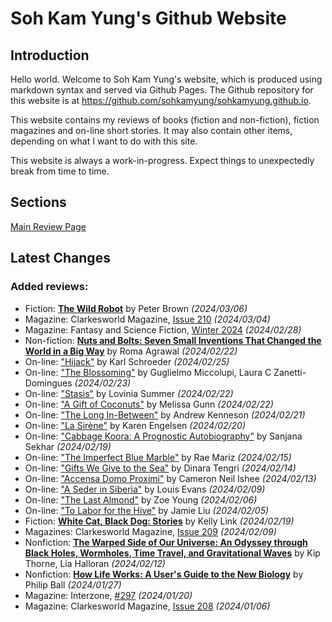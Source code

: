 # Soh Kam Yung's Github Website

## Introduction

Hello world. Welcome to Soh Kam Yung's website, which is produced using markdown syntax and served via Github Pages. The Github repository for this website is at <https://github.com/sohkamyung/sohkamyung.github.io>.

This website contains my reviews of books (fiction and non-fiction), fiction magazines and on-line short stories. It may also contain other items, depending on what I want to do with this site.

This website is always a work-in-progress. Expect things to unexpectedly break from time to time.

## Sections

[Main Review Page](reviews/README.md)

## Latest Changes

### Added reviews:
- Fiction: [**The Wild Robot**](reviews/fiction/2024/20240306-WildRobot.md) by Peter Brown *(2024/03/06)*
- Magazine: Clarkesworld Magazine, [Issue 210](reviews/magazines/Clarkesworld/20240304-Clarkesworld210.md) *(2024/03/04)*
- Magazine: Fantasy and Science Fiction, [Winter 2024](reviews/magazines/FantasyAndScienceFiction/20240228-FSF202401.md) *(2024/02/28)*
- Non-fiction: [**Nuts and Bolts: Seven Small Inventions That Changed the World in a Big Way**](reviews/nonfiction/2024/20240222-NutsBolts.md) by Roma Agrawal *(2024/02/22)*
- On-line: ["Hijack"](reviews/online/2024/20240225-Hijack.md) by Karl Schroeder *(2024/02/25)*
- On-line: ["The Blossoming"](reviews/online/2024/20240223-Blossoming.md) by Guglielmo Miccolupi, Laura C Zanetti-Domingues *(2024/02/23)*
- On-line: ["Stasis"](reviews/online/2024/20240222-Statis.md) by Lovinia Summer *(2024/02/22)*
- On-line: ["A Gift of Coconuts"](reviews/online/2024/20240222-GiftCoconuts.md) by Melissa Gunn *(2024/02/22)*
- On-line: ["The Long In-Between"](reviews/online/2024/20240221-LongInBetween.md) by Andrew Kenneson *(2024/02/21)*
- On-line: ["La Sirène"](reviews/online/2024/20240220-LaSirene.md) by Karen Engelsen *(2024/02/20)*
- On-line: ["Cabbage Koora: A Prognostic Autobiography"](reviews/online/2024/20240219-CabbageKoora.md) by Sanjana Sekhar *(2024/02/19)*
- On-line: ["The Imperfect Blue Marble"](reviews/online/2024/20240215-ImperfectBlueMarble.md) by Rae Mariz *(2024/02/15)*
- On-line: ["Gifts We Give to the Sea"](reviews/online/2024/20240214-GiftsWeGiveToTheSea.md) by Dinara Tengri *(2024/02/14)*
- On-line: ["Accensa Domo Proximi"](reviews/online/2024/20240213-AccensaDomoProximi.md) by Cameron Neil Ishee *(2024/02/13)*
- On-line: ["A Seder in Siberia"](reviews/online/2024/20240209-SederSiberia.md) by Louis Evans *(2024/02/09)*
- On-line: ["The Last Almond"](reviews/online/2024/20240206-LastAlmond.md) by Zoe Young *(2024/02/06)*
- On-line: ["To Labor for the Hive"](reviews/online/2024/20240205-ToLaborForTheHive.md) by Jamie Liu *(2024/02/05)*
- Fiction: [**White Cat, Black Dog: Stories**](reviews/fiction/2024/20240219-WhiteCatBlackDog.md) by Kelly Link *(2024/02/19)*
- Magazines: Clarkesworld Magazine, [Issue 209](reviews/magazines/Clarkesworld/20240209-Clarkesworld209.md) *(2024/02/09)*
- Nonfiction: [**The Warped Side of Our Universe: An Odyssey through Black Holes, Wormholes, Time Travel, and Gravitational Waves**](reviews/nonfiction/2024/20240212-WarpedSideOurUniverse.md) by Kip Thorne, Lia Halloran *(2024/02/12)*
- Nonfiction: [**How Life Works: A User's Guide to the New Biology**](reviews/nonfiction/2024/20240127-HowLifeWorks.md) by Philip Ball *(2024/01/27)*
- Magazine: Interzone, [#297](reviews/magazines/Interzone/20240120-Interzone297.md) *(2024/01/20)*
- Magazine: Clarkesworld Magazine, [Issue 208](reviews/magazines/Clarkesworld/20240106-Clarkesworld208.md) *(2024/01/06)*
